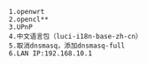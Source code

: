        1.openwrt
       2.opencl**
       3.UPnP
       4.中文语言包（luci-i18n-base-zh-cn）
       5.取消dnsmasq，添加dnsmasq-full
       6.LAN IP:192.168.10.1
       
